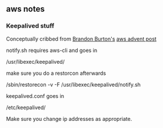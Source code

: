 ## aws notes

### Keepalived stuff
Conceptually cribbed from [Brandon Burton's](https://twitter.com/solarce)
[aws advent post](http://awsadvent.tumblr.com/post/105141640154/aws-advent-2014-high-availability-in-aws-with)



notify.sh requires aws-cli and goes in

/usr/libexec/keepalived/

make sure you do a restorcon afterwards

/sbin/restorecon -v -F /usr/libexec/keepalived/notify.sh


keepalived.conf goes in

/etc/keepalived/

Make sure you change ip addresses as appropriate.
